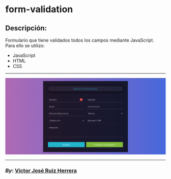 # form-validation

## Descripción:
Formulario que tiene validados todos los campos mediante JavaScript. \
Para ello se utilizo:
* JavaScript
* HTML
* CSS

---
![Preview Form Validation](https://github.com/Corvier/form-validation/blob/main/public/img/form-validation.png "Form")

---
### *By*: **[Víctor José Ruiz Herrera](https://github.com/Corvier "ir al perfil de Github")**